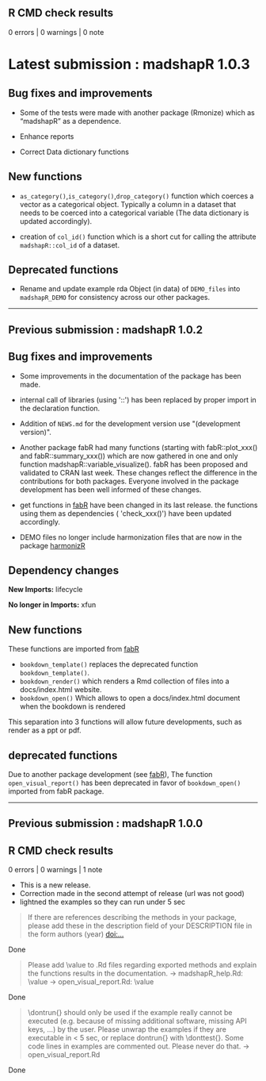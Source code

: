 ## R CMD check results

0 errors | 0 warnings | 0 note


# Latest submission : madshapR 1.0.3

## Bug fixes and improvements

- Some of the tests were made with another package (Rmonize) which as
“madshapR” as a dependence.

- Enhance reports

- Correct Data dictionary functions


## New functions

- `as_category()`,`is_category()`,`drop_category()` function which
  coerces a vector as a categorical object. Typically a column in a
  dataset that needs to be coerced into a categorical variable (The data
  dictionary is updated accordingly).

- creation of `col_id()` function which is a short cut for calling the
  attribute `madshapR::col_id` of a dataset.

## Deprecated functions

- Rename and update example rda Object (in data) of `DEMO_files` into
  `madshapR_DEMO` for consistency across our other packages.


--------------------------------------------------------------------------------

## Previous submission : madshapR 1.0.2

## Bug fixes and improvements

* Some improvements in the documentation of the package has been made.
* internal call of libraries (using '::') has been replaced by proper import in
the declaration function.
* Addition of `NEWS.md` for the development version use "(development version)".

* Another package fabR had many functions (starting with
fabR::plot_xxx() and fabR::summary_xxx()) which are now gathered in one and only 
function madshapR::variable_visualize(). fabR has been proposed and validated 
to CRAN last week. These changes reflect the difference in the contributions 
for both packages. Everyone involved in the package development has been well 
informed of these changes.

* get functions in [fabR](https://guifabre.github.io/fabR-documentation/) have
been changed in its last release. the functions using them as dependencies (
'check_xxx()') have been updated accordingly.

* DEMO files no longer include harmonization files that are now in the package
[harmonizR](https://maelstrom-research.github.io/harmonizR-documentation/)


## Dependency changes

**New Imports:** lifecycle

**No longer in Imports:** xfun

## New functions


These functions are imported from [fabR](https://guifabre.github.io/fabR-documentation/)

* `bookdown_template()` replaces the deprecated function `bookdown_template()`.
* `bookdown_render()` which renders a Rmd collection of files into a docs/index.html
website.
* `bookdown_open()` Which allows to open a docs/index.html document when the bookdown
is rendered

This separation into 3 functions will allow future developments, such as render as
a ppt or pdf.

## deprecated functions

Due to another package development 
(see [fabR](https://guifabre.github.io/fabR-documentation/)),
The function `open_visual_report()` has been deprecated in favor of 
`bookdown_open()` imported from fabR package.

--------------------------------------------------------------------------------

## Previous submission : madshapR 1.0.0


## R CMD check results

0 errors | 0 warnings | 1 note

* This is a new release.
* Correction made in the second attempt of release (url was not good)
* lightned the examples so they can run under 5 sec


>If there are references describing the methods in your package, please
add these in the description field of your DESCRIPTION file in the form
authors (year) <doi:...>

Done

>Please add \value to .Rd files regarding exported methods and explain
the functions results in the documentation.
-> madshapR_help.Rd: \value
-> open_visual_report.Rd: \value

Done 

>\dontrun{} should only be used if the example really cannot be executed
(e.g. because of missing additional software, missing API keys, ...) by
the user. Please unwrap the examples if they are executable in < 5 sec, or replace
dontrun{} with \donttest{}.
Some code lines in examples are commented out. Please never do that.
-> open_visual_report.Rd

Done
